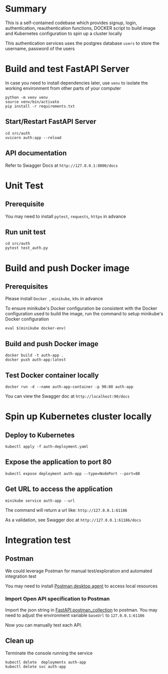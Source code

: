# Summary
This is a self-contained codebase which provides signup, login, authentication, reauthentication functions, DOCKER script to build image and Kubernetes configuration to spin up a cluster locally

This authentication services uses the postgres database `users` to store the username, password of the users

# Build and test FastAPI Server
In case you need to install dependencies later, use `venv` to isolate the working environment from other parts of your computer
```
python -m venv venv
source venv/bin/activate
pip install -r requirements.txt
```

## Start/Restart FastAPI Server
```
cd src/auth
uvicorn auth:app --reload
```

## API documentation
Refer to Swagger Docs at `http://127.0.0.1:8000/docs`

# Unit Test
## Prerequisite
You may need to install `pytest`, `requests`, `httpx` in advance
## Run unit test
```
cd src/auth
pytest test_auth.py
```

# Build and push Docker image
## Prerequisites
Please install `Docker `, `minikube`, `k9s` in advance

To ensure minikube's Docker configuration be consistent with the Docker configuration used to build the image, run the command to setup minikube's Docker configuration

```
eval $(minikube docker-env)
```

## Build and push Docker image
```
docker build -t auth-app .
docker push auth-app:latest
```

## Test Docker container locally
```
docker run -d --name auth-app-container -p 90:80 auth-app
```

You can view the Swagger doc at `http://localhost:90/docs`

# Spin up Kubernetes cluster locally
## Deploy to Kubernetes
```
kubectl apply -f auth-deployment.yaml
```

## Expose the application to port 80
```
kubectl expose deployment auth-app --type=NodePort --port=80
```

## Get URL to access the application
```
minikube service auth-app --url
```

The command will return a url like: `http://127.0.0.1:61186`

As a validation, see Swagger doc at `http://127.0.0.1:61186/docs`

# Integration test
## Postman
We could leverage Postman for manual test/exploration and automated integration test

You may need to install [Postman desktop agent](https://www.postman.com/downloads/postman-agent/) to access local resources

### Import Open API specification to Postman
Import the json string in [FastAPI.postman_collection](Auth.postman_collection.json) to postman. You may need to adjust the environment variable `baseUrl` to `127.0.0.1:61186`

Now you can manually test each API.


## Clean up
Terminate the console running the service
```
kubectl delete  deployments auth-app
kubectl delete svc auth-app
```
